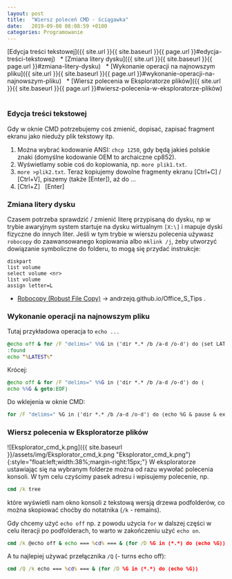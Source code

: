 ```yaml
---
layout: post
title:  "Wiersz poleceń CMD - ściągawka"
date:   2019-09-08 08:08:59 +0100
categories: Programowanie
---
```


[Edycja treści tekstowej]({{ site.url }}{{ site.baseurl }}{{ page.url }}#edycja-treści-tekstowej) &nbsp; *
[Zmiana litery dysku]({{ site.url }}{{ site.baseurl }}{{ page.url }}#zmiana-litery-dysku) &nbsp; *
[Wykonanie operacji na najnowszym pliku]({{ site.url }}{{ site.baseurl }}{{ page.url }}#wykonanie-operacji-na-najnowszym-pliku) &nbsp; * 
[Wiersz polecenia w Eksploratorze plików]({{ site.url }}{{ site.baseurl }}{{ page.url }}#wiersz-polecenia-w-eksploratorze-plików) &nbsp; 

### Edycja treści tekstowej

Gdy w oknie CMD potrzebujemy coś zmienić, dopisać, zapisać fragment ekranu jako nieduży plik tekstowy itp.
1. Można wybrać kodowanie ANSI: `chcp 1250`, gdy będą jakieś polskie znaki (domyślne kodowanie OEM to archaiczne cp852).
2. Wyświetlamy sobie coś do kopiowania, np. `more plik1.txt`.
3. `more >plik2.txt`. Teraz kopiujemy dowolne fragmenty ekranu [Ctrl+C] / [Ctrl+V], piszemy (także [Enter]), aż do ...
4. [Ctrl+Z] &nbsp; [Enter]


### Zmiana litery dysku

Czasem potrzeba sprawdzić / zmienić literę przypisaną do dysku, np w trybie awaryjnym system startuje na dysku wirtualnym `[X:\]` i mapuje dyski fizyczne do innych liter. Jeśli w tym trybie w wierszu polecenia używasz `robocopy` do zaawansowanego kopiowania albo `mklink /j`, żeby utworzyć dowiązanie symboliczne do folderu, to mogą się przydać instrukcje:
````
diskpart
list volume
select volume <nr>
list volume
assign letter=L
````
* [Robocopy (Robust File Copy)](https://andrzejq.github.io/Office_S_Tips/system/2020/02/20/Backup_dysku_SSD.html#6-robocopy-robust-file-copy) -> andrzejq.github.io/Office_S_Tips
.


### Wykonanie operacji na najnowszym pliku

Tutaj przykładowa operacja to `echo ...`

```` bat
@echo off & for /F "delims=" %%G in ('dir *.* /b /a-d /o-d') do (set LATEST=%%G & goto found)
:found
echo "%LATEST%"
````
Krócej:
```` bat
@echo off & for /F "delims=" %%G in ('dir *.* /b /a-d /o-d') do (
echo %%G & goto:EOF)
````

Do wklejenia w oknie CMD:

```` bat
for /F "delims=" %G in ('dir *.* /b /a-d /o-d') do (echo %G & pause & exit)
````

### Wiersz polecenia w Eksploratorze plików


![Eksplorator_cmd_k.png]({{ site.baseurl }}/assets/img/Eksplorator_cmd_k.png "Eksplorator_cmd_k.png"){:style="float:left;width:38%;margin-right:15px;"}
W eksploratorze ustawiając się na wybranym folderze można od razu wywołać polecenia konsoli. W tym celu czyścimy pasek adresu i wpisujemy polecenie, np. 
```` bat
cmd /k tree
````
które wyświetli nam okno konsoli z tekstową wersją drzewa podfolderów, co można skopiować choćby do notatnika (`/k` - remains).

Gdy chcemy użyć `echo off` np. z powodu użycia `for` w dalszej części w celu iteracji po podfolderach, to warto w zakończeniu użyć `echo on`.

```` bat
cmd /k @echo off & echo === %cd% === & (for /D %G in (*.*) do (echo %G)) & echo on
````

A tu najlepiej używać przełącznika `/Q` (- turns echo off):
```` bat
cmd /Q /k echo === %cd% === & (for /D %G in (*.*) do (echo %G))
````

<style> pre code {font-size: smaller;} </style>
